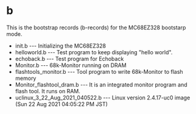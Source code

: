 # b

This is the bootstrap records (b-records) for the MC68EZ328 bootstarp mode.

- init.b --- Initializing the MC68EZ328
- helloworld.b --- Test program to keep displaying "hello world".
- echoback.b --- Test program for Echoback
- Monitor.b --- 68k-Monitor running on DRAM
- flashtools_monitor.b --- Tool program to write 68k-Monitor to flash memory
- Monitor_flashtool_dram.b --- It is an integrated monitor program and flash tool. It runs on RAM.
- uclinux_3_22_Aug_2021_040522.b --- Linux version 2.4.17-uc0 image (Sun 22 Aug 2021 04:05:22 PM JST)
